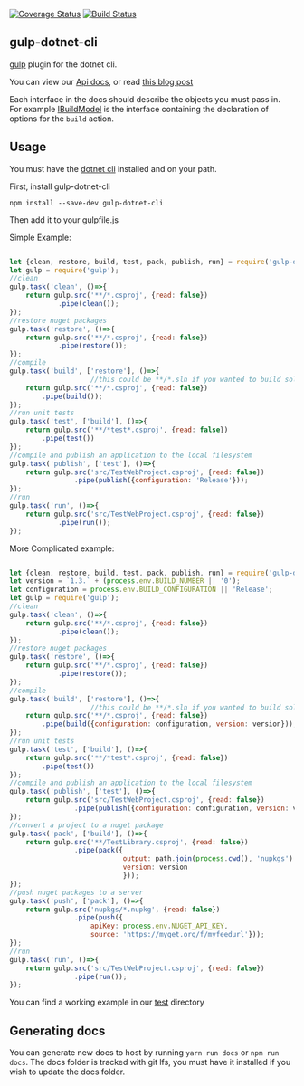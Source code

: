 [![Coverage Status](https://coveralls.io/repos/github/Janus-vistaprint/gulp-dotnet-cli/badge.svg?branch=master)](https://coveralls.io/github/Janus-vistaprint/gulp-dotnet-cli?branch=master) [![Build Status](https://travis-ci.org/Janus-vistaprint/gulp-dotnet-cli.svg?branch=master)](https://travis-ci.org/Janus-vistaprint/gulp-dotnet-cli)

## gulp-dotnet-cli

[gulp](https://github.com/gulpjs/gulp) plugin for the dotnet cli. 

You can view our [Api docs](https://janus-vistaprint.github.io/gulp-dotnet-cli/classes/buildmodel.html), or read [this blog post](https://blog.terribledev.io/Building-dotnet-core-apps-and-packages-with-gulp/)

Each interface in the docs should describe the objects you must pass in. For example [IBuildModel](https://janus-vistaprint.github.io/gulp-dotnet-cli/interfaces/ibuildmodel.html) is the interface containing the declaration of options for the `build` action.

## Usage

You must have the [dotnet cli](http://dot.net) installed and on your path.

First, install gulp-dotnet-cli 

`npm install --save-dev gulp-dotnet-cli`

Then add it to your gulpfile.js

Simple Example:

```javascript

let {clean, restore, build, test, pack, publish, run} = require('gulp-dotnet-cli');
let gulp = require('gulp');
//clean
gulp.task('clean', ()=>{
    return gulp.src('**/*.csproj', {read: false})
            .pipe(clean());
});
//restore nuget packages
gulp.task('restore', ()=>{
    return gulp.src('**/*.csproj', {read: false})
            .pipe(restore());
});
//compile
gulp.task('build', ['restore'], ()=>{
                    //this could be **/*.sln if you wanted to build solutions
    return gulp.src('**/*.csproj', {read: false})
        .pipe(build());
});
//run unit tests
gulp.task('test', ['build'], ()=>{
    return gulp.src('**/*test*.csproj', {read: false})
        .pipe(test())
});
//compile and publish an application to the local filesystem
gulp.task('publish', ['test'], ()=>{
    return gulp.src('src/TestWebProject.csproj', {read: false})
                .pipe(publish({configuration: 'Release'}));
});
//run
gulp.task('run', ()=>{
    return gulp.src('src/TestWebProject.csproj', {read: false})
            .pipe(run());
});

```


More Complicated example:

```javascript

let {clean, restore, build, test, pack, publish, run} = require('gulp-dotnet-cli');
let version = `1.3.` + (process.env.BUILD_NUMBER || '0');
let configuration = process.env.BUILD_CONFIGURATION || 'Release';
let gulp = require('gulp');
//clean
gulp.task('clean', ()=>{
    return gulp.src('**/*.csproj', {read: false})
            .pipe(clean());
});
//restore nuget packages
gulp.task('restore', ()=>{
    return gulp.src('**/*.csproj', {read: false})
            .pipe(restore());
});
//compile
gulp.task('build', ['restore'], ()=>{
                    //this could be **/*.sln if you wanted to build solutions
    return gulp.src('**/*.csproj', {read: false})
        .pipe(build({configuration: configuration, version: version}));
});
//run unit tests
gulp.task('test', ['build'], ()=>{
    return gulp.src('**/*test*.csproj', {read: false})
        .pipe(test())
});
//compile and publish an application to the local filesystem
gulp.task('publish', ['test'], ()=>{
    return gulp.src('src/TestWebProject.csproj', {read: false})
                .pipe(publish({configuration: configuration, version: version}));
});
//convert a project to a nuget package
gulp.task('pack', ['build'], ()=>{
    return gulp.src('**/TestLibrary.csproj', {read: false})
                .pipe(pack({
                            output: path.join(process.cwd(), 'nupkgs') , 
                            version: version
                            }));
});
//push nuget packages to a server
gulp.task('push', ['pack'], ()=>{
    return gulp.src('nupkgs/*.nupkg', {read: false})
                .pipe(push({
                    apiKey: process.env.NUGET_API_KEY, 
                    source: 'https://myget.org/f/myfeedurl'}));
});
//run
gulp.task('run', ()=>{
    return gulp.src('src/TestWebProject.csproj', {read: false})
                .pipe(run());
});

```
You can find a working example in our [test](test/gulpfile.js) directory

## Generating docs

You can generate new docs to host by running `yarn run docs` or `npm run docs`. The docs folder is tracked with git lfs, you must have it installed if you wish to update the docs folder.